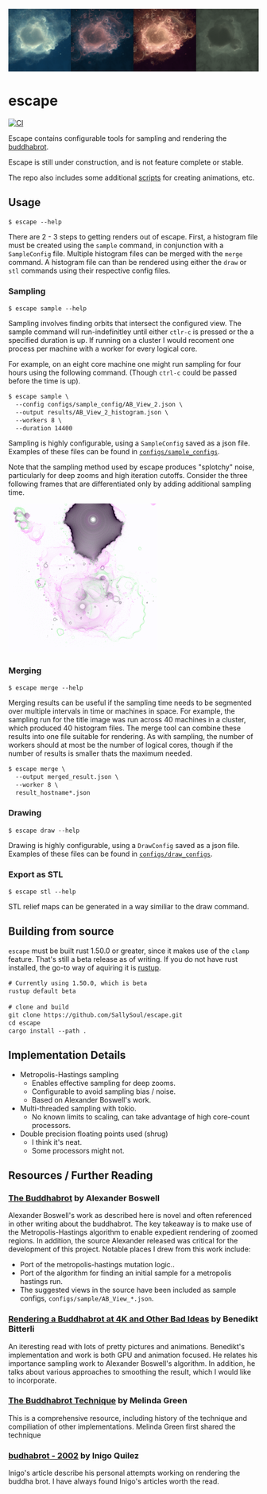 ![FourPanel](four_panel.png?raw=true "FourPanel")

# escape

[![CI](https://github.com/sallysoul/escape/workflows/CI/badge.svg)](https://github.com/sallysoul/escape/actions)

Escape contains configurable tools for sampling and rendering the [buddhabrot](https://en.wikipedia.org/wiki/Buddhabrot).

Escape is still under construction, and is not feature complete or stable.

The repo also includes some additional [scripts](scripts) for creating animations, etc.

## Usage

```
$ escape --help

```

There are 2 - 3 steps to getting renders out of escape.
First, a histogram file must be created using the `sample` command, in conjunction with a `SampleConfig` file.
Multiple histogram files can be merged with the `merge` command.
A histogram file can than be rendered using either the `draw` or `stl` commands using their respective config files.

### Sampling

```
$ escape sample --help

```

Sampling involves finding orbits that intersect the configured view.
The sample command will run-indefinitley until either `ctlr-c` is pressed or the a specified duration is up.
If running on a cluster I would recoment one process per machine with a worker for every logical core.

For example, on an eight core machine one might run sampling for four hours using the following command.
(Though `ctrl-c` could be passed before the time is up).

```
$ escape sample \
  --config configs/sample_config/AB_View_2.json \
  --output results/AB_View_2_histogram.json \
  --workers 8 \
  --duration 14400
```

Sampling is highly configurable, using a `SampleConfig` saved as a json file.
Examples of these files can be found in [`configs/sample_configs`](configs/sample_configs).

Note that the sampling method used by escape produces "splotchy" noise, particularly for deep zooms and high iteration cutoffs. Consider the three following frames that are differentiated only by adding additional sampling time.

![Splotchy](splotchy.gif?raw=true "Splotchy")

### Merging

```
$ escape merge --help

```

Merging results can be useful if the sampling time needs to be segmented over multiple intervals in time or machines in space.
For example, the sampling run for the title image was run across 40 machines in a cluster, which produced 40 histogram files.
The merge tool can combine these results into one file suitable for rendering.
As with sampling, the number of workers should at most be the number of logical cores, though if the number of results is smaller thats the maximum needed.

```
$ escape merge \
  --output merged_result.json \
  --worker 8 \
  result_hostname*.json
```

### Drawing

```
$ escape draw --help

```

Drawing is highly configurable, using a `DrawConfig` saved as a json file.
Examples of these files can be found in [`configs/draw_configs`](configs/draw_configs).

### Export as STL

```
$ escape stl --help
```

STL relief maps can be generated in a way similiar to the draw command.

## Building from source 

`escape` must be built rust 1.50.0 or greater, since it makes use of the `clamp` feature.
That's still a beta release as of writing.
If you do not have rust installed, the go-to way of aquiring it is [rustup](https://rustup.rs).


```
# Currently using 1.50.0, which is beta
rustup default beta

# clone and build
git clone https://github.com/SallySoul/escape.git
cd escape
cargo install --path .
```

## Implementation Details

* Metropolis-Hastings sampling
  - Enables effective sampling for deep zooms.
  - Configurable to avoid sampling bias / noise.
  - Based on Alexander Boswell's work.
* Multi-threaded sampling with tokio.
  - No known limits to scaling, can take advantage of high core-count processors.
* Double precision floating points used (shrug)
  - I think it's neat.
  - Some processors might not.

## Resources / Further Reading

### [The Buddhabrot](http://www.steckles.com/buddha/) by Alexander Boswell


Alexander Boswell's work as described here is novel and often referenced in other writing about the buddhabrot.
The key takeaway is to make use of the Metropolis-Hastings algorithm to enable expedient rendering of zoomed regions.
In addition, the source Alexander released was critical for the development of this project.
Notable places I drew from this work include:

* Port of the metropolis-hastings mutation logic..
* Port of the algorithm for finding an initial sample for a metropolis hastings run.
* The suggested views in the source have been included as sample configs, `configs/sample/AB_View_*.json`.

### [Rendering a Buddhabrot at 4K and Other Bad Ideas](https://benedikt-bitterli.me/buddhabrot/) by Benedikt Bitterli

An iteresting read with lots of pretty pictures and animations.
Benedikt's implementation and work is both GPU and animation focused.
He relates his importance sampling work to Alexander Boswell's algorithm.
In addition, he talks about various approaches to smoothing the result, which I would like to incorporate.

### [The Buddhabrot Technique](http://superliminal.com/fractals/bbrot/bbrot.html) by Melinda Green

This is a comprehensive resource, including history of the technique and compiliation of other implementations.
Melinda Green first shared the technique 

### [budhabrot - 2002](https://iquilezles.org/www/articles/budhabrot/budhabrot.html) by Inigo Quilez

Inigo's article describe his personal attempts working on rendering the buddha brot.
I have always found Inigo's articles worth the read.
